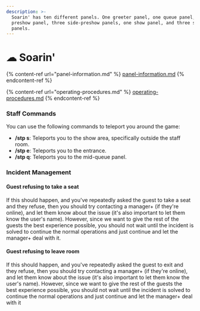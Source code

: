 ```yaml
---
description: >-
  Soarin' has ten different panels. One greeter panel, one queue panel, one
  preshow panel, three side-preshow panels, one show panel, and three side-show
  panels.
---
```


# ☁ Soarin'

{% content-ref url="panel-information.md" %}
[panel-information.md](panel-information.md)
{% endcontent-ref %}

{% content-ref url="operating-procedures.md" %}
[operating-procedures.md](operating-procedures.md)
{% endcontent-ref %}

### Staff Commands

You can use the following commands to teleport you around the game:

* **/stp s**: Teleports you to the show area, specifically outside the staff room.&#x20;
* **/stp e**: Teleports you to the entrance.&#x20;
* **/stp q**: Teleports you to the mid-queue panel.

### Incident Management

#### Guest refusing to take a seat

If this should happen, and you've repeatedly asked the guest to take a seat and they refuse, then you should try contacting a manager+ (if they're online), and let them know about the issue (it's also important to let them know the user's name). However, since we want to give the rest of the guests the best experience possible, you should not wait until the incident is solved to continue the normal operations and just continue and let the manager+ deal with it.

#### Guest refusing to leave room

If this should happen, and you've repeatedly asked the guest to exit and they refuse, then you should try contacting a manager+ (if they're online), and let them know about the issue (it's also important to let them know the user's name). However, since we want to give the rest of the guests the best experience possible, you should not wait until the incident is solved to continue the normal operations and just continue and let the manager+ deal with it

